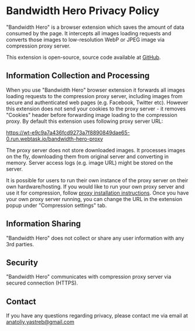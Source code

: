 # Bandwidth Hero Privacy Policy

"Bandwidth Hero" is a browser extension which saves the amount of data consumed by the page.
It intercepts all images loading requests and converts those images to
low-resolution WebP or JPEG image via compression proxy server.

This extension is open-source, source code available at [GitHub](https://github.com/ayastreb/bandwidth-hero).

## Information Collection and Processing

When you use "Bandwidth Hero" browser extension it forwards all images loading
requests to the compression proxy server, including images from secure and
authenticated web pages (e.g. Facebook, Twitter etc). However this extension
does not send your cookies to the proxy server - it removes "Cookies" header
before forwarding image loading to the compression proxy.
By default this extension uses following proxy server URL:

https://wt-e9c9a7a436fcd9273a7f8890849dae65-0.run.webtask.io/bandwidth-hero-proxy

The proxy server does not store downloaded images.
It processes images on the fly, downloading them from original server and converting in memory.
Server access logs (e.g. image URL) might be stored on the server.

It is possible for users to run their own instance of the proxy server on their own hardware/hosting.
If you would like to run your own proxy server and use it for compression,
follow [proxy installation instructions](https://github.com/ayastreb/bandwidth-hero-proxy/blob/master/README.md).
Once you have your own proxy server running, you can change the URL in the extension popup
under "Compression settings" tab.

## Information Sharing

"Bandwidth Hero" does not collect or share any user information with any 3rd parties.

## Security

"Bandwidth Hero" communicates with compression proxy server via secured connection (HTTPS).

## Contact

If you have any questions regarding privacy, please contact me via email at anatoliy.yastreb@gmail.com
